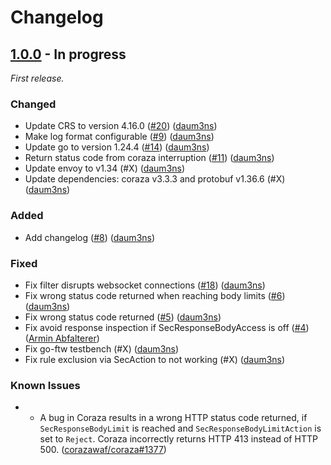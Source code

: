# Changelog

## [1.0.0] - In progress

_First release._

### Changed
- Update CRS to version 4.16.0 ([#20](https://github.com/united-security-providers/coraza-envoy-go-filter/issues/20)) ([daum3ns](https://github.com/daum3ns))
- Make log format configurable ([#9](https://github.com/united-security-providers/coraza-envoy-go-filter/issues/9)) ([daum3ns](https://github.com/daum3ns))
- Update go to version 1.24.4 ([#14](https://github.com/united-security-providers/coraza-envoy-go-filter/pull/14)) ([daum3ns](https://github.com/daum3ns))
- Return status code from coraza interruption ([#11](https://github.com/united-security-providers/coraza-envoy-go-filter/issues/11)) ([daum3ns](https://github.com/daum3ns))
- Update envoy to v1.34 (#X) ([daum3ns](https://github.com/daum3ns))
- Update dependencies: coraza v3.3.3 and protobuf v1.36.6 (#X) ([daum3ns](https://github.com/daum3ns))


### Added
- Add changelog ([#8](https://github.com/united-security-providers/coraza-envoy-go-filter/issues/8)) ([daum3ns](https://github.com/daum3ns))

### Fixed
- Fix filter disrupts websocket connections ([#18](https://github.com/united-security-providers/coraza-envoy-go-filter/issues/18)) ([daum3ns](https://github.com/daum3ns))
- Fix wrong status code returned when reaching body limits ([#6](https://github.com/united-security-providers/coraza-envoy-go-filter/issues/6)) ([daum3ns](https://github.com/daum3ns))
- Fix wrong status code returned ([#5](https://github.com/united-security-providers/coraza-envoy-go-filter/pull/5)) ([daum3ns](https://github.com/daum3ns)) 
- Fix avoid response inspection if SecResponseBodyAccess is off ([#4](https://github.com/united-security-providers/coraza-envoy-go-filter/pull/4/)) ([Armin Abfalterer](https://github.com/arminabf))
- Fix go-ftw testbench (#X) ([daum3ns](https://github.com/daum3ns))
- Fix rule exclusion via SecAction to not working (#X) ([daum3ns](https://github.com/daum3ns))

### Known Issues
- - A bug in Coraza results in a wrong HTTP status code returned, if `SecResponseBodyLimit` is reached and `SecResponseBodyLimitAction` is set to `Reject`. Coraza incorrectly returns HTTP 413 instead of HTTP 500. ([corazawaf/coraza#1377](https://github.com/corazawaf/coraza/issues/1377))

[1.0.0]: https://github.com/united-security-providers/coraza-envoy-go-filter/tags/1.0.0 
